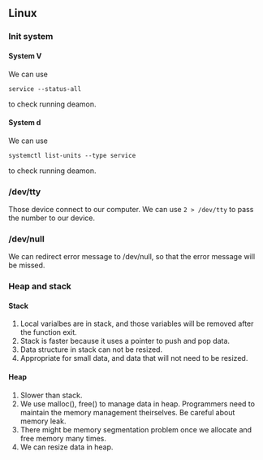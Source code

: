 ## Linux
### Init system
#### System V
We can use 
```
service --status-all
```
to check running deamon.

#### System d
We can use
```
systemctl list-units --type service
```
to check running deamon.

### /dev/tty
Those device connect to our computer. We can use `2 > /dev/tty` to pass the number to our device.

### /dev/null
We can redirect error message to /dev/null, so that the error message will be missed.

### Heap and stack
#### Stack
1. Local varialbes are in stack, and those variables will be removed after the function exit. 
2. Stack is faster because it uses a pointer to push and pop data.
3. Data structure in stack can not be resized.
4. Appropriate for small data, and data that will not need to be resized.


#### Heap
1. Slower than stack.
2. We use malloc(), free() to manage data in heap. Programmers need to maintain the memory management theirselves. Be careful about memory leak.
3. There might be memory segmentation problem once we allocate and free memory many times.
4. We can resize data in heap.
